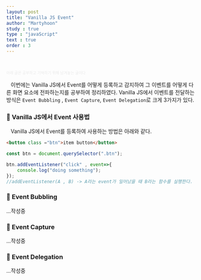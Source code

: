 ```yaml
---
layout: post
title: "Vanilla JS Event"
author: "Martyhoon"
study : true
type : "javaScript"
text : true
order : 3
---
```


<br>

<p style="font-size : 10px; color : #e9e9e9" > 아래 글은 공부하고 기억하기 위해 남겨놓는 글이다 </p>


&nbsp;&nbsp; 이번에는 Vanilla JS에서 Event를 어떻게 등록하고 감지하여 그 이벤트를 어떻게 다른 화면 요소에 전파하는지를 공부하여 정리하였다. Vanilla JS에서 이벤트를 전달하는 방식은 `Event Bubbling` , `Event Capture`, `Event Delegation`로 크게 3가지가 있다.

### &#128310; Vanilla JS에서 Event 사용법

&nbsp;&nbsp; Vanilla JS에서 Event를 등록하여 사용하는 방법은 아래와 같다.

```html
<button class ="btn">item button</button>
```

```js
const btn = document.querySelector(".btn");

btn.addEventListener("click" , event=>{
    console.log("doing something");
});
//addEventListener(A , B) -> A라는 event가 일어났을 때 B라는 함수를 실행한다.
```
### &#128310; Event Bubbling

...작성중

### &#128310; Event Capture

...작성중

### &#128310; Event Delegation

...작성중

